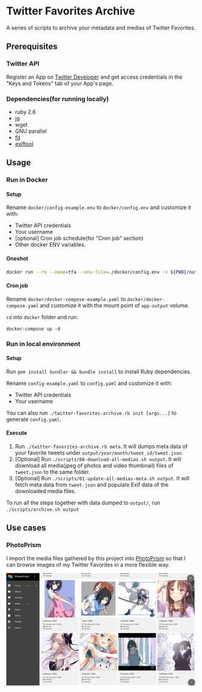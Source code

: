 # Twitter Favorites Archive
A series of scripts to archive your metadata and medias of Twitter Favorites.

## Prerequisites
### Twitter API
Register an App on [Twitter Developer](https://developer.twitter.com/apps) and get
access credentials in the "Keys and Tokens" tab of your App's page.

### Dependencies(for running locally)
- ruby 2.6
- [jq](https://github.com/stedolan/jq)
- wget
- GNU parallel
- [fd](https://github.com/sharkdp/fd)
- [exiftool](https://github.com/exiftool/exiftool)

## Usage
### Run in Docker
#### Setup
Rename `docker/config-example.env` to `docker/config.env` and customize it with:
- Twitter API credentials
- Your username
- [optional] Cron job schedule(for "Cron job" section)
- Other docker ENV variables.

#### Oneshot
```sh
docker run --rm --name=tfa --env-file=./docker/config.env -v ${PWD}/output:/app/output 15cm/twitter-favorites-archive /app/scripts/archive.sh /app/output
```

#### Cron job
Rename `docker/docker-compose-example.yaml` to `docker/docker-compose.yaml` and
customize it with the mount point of `app-output` volume.

`cd` into `docker` folder and run:
```
docker-compose up -d
```
### Run in local environment
#### Setup
Run `gem install bundler && bundle install` to install Ruby dependencies.

Rename `config-example.yaml` to `config.yaml` and customize it with:
- Twitter API credentials
- Your username

You can also run `./twitter-favorites-archive.rb init [args...]` to generate
`config.yaml`.

#### Execute
1. Run `./twitter-favorites-archive.rb meta`. It will dumps meta data of
your favorite tweets under `output/year/month/tweet_id/tweet.json`.
2. [Optional] Run `./scripts/00-download-all-medias.sh output`. It will download all media(jpeg of photos and video thumbnail) files of `tweet.json` to the same folder.
3. [Optional] Run `./scripts/01-update-all-medias-meta.sh output`. It will fetch meta data from `tweet.json` and populate Exif data of the downloaded media files.

To run all the steps together with data dumped to `output/`, run `./scripts/archive.sh output`

## Use cases
### PhotoPrism
I import the media files gathered by this project into [PhotoPrism](https://github.com/photoprism/photoprism) so that I can browse images of my Twitter Favorites in a more flexible way.

![PhotoPrism Use Case Screenshot](./assets/images/2020-04-04_20-29.png)

